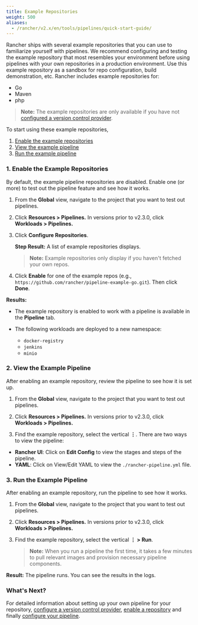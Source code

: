 ```yaml
---
title: Example Repositories
weight: 500
aliases:
  - /rancher/v2.x/en/tools/pipelines/quick-start-guide/
---
```


Rancher ships with several example repositories that you can use to familiarize yourself with pipelines. We recommend configuring and testing the example repository that most resembles your environment before using pipelines with your own repositories in a production environment. Use this example repository as a sandbox for repo configuration, build demonstration, etc. Rancher includes example repositories for:

- Go
- Maven
- php

> **Note:** The example repositories are only available if you have not [configured a version control provider]({{<baseurl>}}/rancher/v2.x/en/project-admin/pipelines).

To start using these example repositories,

1. [Enable the example repositories](#1-enable-the-example-repositories)
2. [View the example pipeline](#2-view-the-example-pipeline)
3. [Run the example pipeline](#3-run-the-example-pipeline)

### 1. Enable the Example Repositories

By default, the example pipeline repositories are disabled. Enable one (or more) to test out the pipeline feature and see how it works.

1. From the **Global** view, navigate to the project that you want to test out pipelines.

1. Click **Resources > Pipelines.** In versions prior to v2.3.0, click **Workloads > Pipelines.**

1. Click **Configure Repositories**.

    **Step Result:** A list of example repositories displays.

    >**Note:** Example repositories only display if you haven't fetched your own repos.

1. Click **Enable** for one of the example repos (e.g., `https://github.com/rancher/pipeline-example-go.git`). Then click **Done**.

**Results:**

- The example repository is enabled to work with a pipeline is available in the **Pipeline** tab.

- The following workloads are deployed to a new namespace:

    - `docker-registry`
    - `jenkins`
    - `minio`

### 2. View the Example Pipeline

After enabling an example repository, review the pipeline to see how it is set up.

1. From the **Global** view, navigate to the project that you want to test out pipelines.

1. Click **Resources > Pipelines.** In versions prior to v2.3.0, click **Workloads > Pipelines.**

1. Find the example repository, select the vertical **&#8942;**. There are two ways to view the pipeline:
  * **Rancher UI**: Click on **Edit Config** to view the stages and steps of the pipeline.
  * **YAML**: Click on View/Edit YAML to view the `./rancher-pipeline.yml` file.

### 3. Run the Example Pipeline

After enabling an example repository, run the pipeline to see how it works.

1. From the **Global** view, navigate to the project that you want to test out pipelines.

1. Click **Resources > Pipelines.** In versions prior to v2.3.0, click **Workloads > Pipelines.**

1. Find the example repository, select the vertical **&#8942; > Run**.

    >**Note:** When you run a pipeline the first time, it takes a few minutes to pull relevant images and provision necessary pipeline components.

**Result:** The pipeline runs. You can see the results in the logs.

### What's Next?

For detailed information about setting up your own pipeline for your repository, [configure a version control provider]({{<baseurl>}}/rancher/v2.x/en/project-admin/pipelines), [enable a repository](#configure-repositories) and finally [configure your pipeline]({{<baseurl>}}/rancher/v2.x/en/k8s-in-rancher/pipelines/#pipeline-configuration).